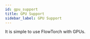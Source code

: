 ```yaml
---
id: gpu_support
title: GPU Support
sidebar_label: GPU Support
---
```


It is simple to use FlowTorch with GPUs.